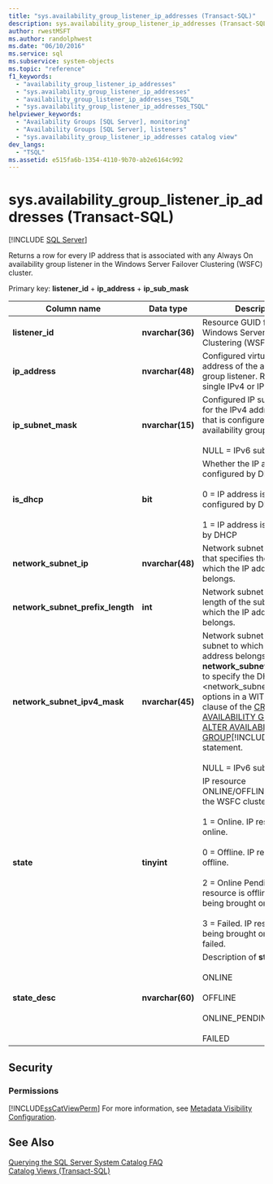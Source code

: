 ```yaml
---
title: "sys.availability_group_listener_ip_addresses (Transact-SQL)"
description: sys.availability_group_listener_ip_addresses (Transact-SQL)
author: rwestMSFT
ms.author: randolphwest
ms.date: "06/10/2016"
ms.service: sql
ms.subservice: system-objects
ms.topic: "reference"
f1_keywords:
  - "availability_group_listener_ip_addresses"
  - "sys.availability_group_listener_ip_addresses"
  - "availability_group_listener_ip_addresses_TSQL"
  - "sys.availability_group_listener_ip_addresses_TSQL"
helpviewer_keywords:
  - "Availability Groups [SQL Server], monitoring"
  - "Availability Groups [SQL Server], listeners"
  - "sys.availability_group_listener_ip_addresses catalog view"
dev_langs:
  - "TSQL"
ms.assetid: e515fa6b-1354-4110-9b70-ab2e6164c992
---
```

# sys.availability_group_listener_ip_addresses (Transact-SQL)
[!INCLUDE [SQL Server](../../includes/applies-to-version/sqlserver.md)]

  Returns a row for every IP address that is associated with any Always On availability group listener in the Windows Server Failover Clustering (WSFC) cluster.  
  
 Primary key:  **listener_id** + **ip_address** + **ip_sub_mask**  
  
  
|Column name|Data type|Description|  
|-----------------|---------------|-----------------|  
|**listener_id**|**nvarchar(36)**|Resource GUID from Windows Server Failover Clustering (WSFC) cluster.|  
|**ip_address**|**nvarchar(48)**|Configured virtual IP address of the availability group listener. Returns a single IPv4 or IPv6 address.|  
|**ip_subnet_mask**|**nvarchar(15)**|Configured IP subnet mask for the IPv4 address, if any, that is configured for the availability group listener.<br /><br /> NULL = IPv6 subnet|  
|**is_dhcp**|**bit**|Whether the IP address is configured by DHCP, one of:<br /><br /> 0 = IP address is not configured by DHCP.<br /><br /> 1 = IP address is configured by DHCP|  
|**network_subnet_ip**|**nvarchar(48)**|Network subnet IP address that specifies the subnet to which the IP address belongs.|  
|**network_subnet_prefix_length**|**int**|Network subnet prefix length of the subnet to which the IP address belongs.|  
|**network_subnet_ipv4_mask**|**nvarchar(45)**|Network subnet mask of the subnet to which the IP address belongs. **network_subnet_ipv4_mask** to specify the DHCP <network_subnet_option> options in a WITH DHCP clause of the [CREATE AVAILABILITY GROUP](../../t-sql/statements/create-availability-group-transact-sql.md) or [ALTER AVAILABILITY GROUP](../../t-sql/statements/alter-availability-group-transact-sql.md)[!INCLUDE[tsql](../../includes/tsql-md.md)] statement.<br /><br /> NULL = IPv6 subnet|  
|**state**|**tinyint**|IP resource ONLINE/OFFLINE state from the WSFC cluster, one of:<br /><br /> 1 = Online. IP resource is online.<br /><br /> 0 = Offline. IP resource is offline.<br /><br /> 2 = Online Pending. IP resource is offline but is being brought online.<br /><br /> 3 = Failed. IP resource was being brought online but failed.|  
|**state_desc**|**nvarchar(60)**|Description of **state**, one of:<br /><br /> ONLINE<br /><br /> OFFLINE<br /><br /> ONLINE_PENDING<br /><br /> FAILED|  
  
## Security  
  
### Permissions  
 [!INCLUDE[ssCatViewPerm](../../includes/sscatviewperm-md.md)] For more information, see [Metadata Visibility Configuration](../../relational-databases/security/metadata-visibility-configuration.md).  
  
## See Also  
 [Querying the SQL Server System Catalog FAQ](../../relational-databases/system-catalog-views/querying-the-sql-server-system-catalog-faq.yml)   
 [Catalog Views &#40;Transact-SQL&#41;](../../relational-databases/system-catalog-views/catalog-views-transact-sql.md)  
  
  
